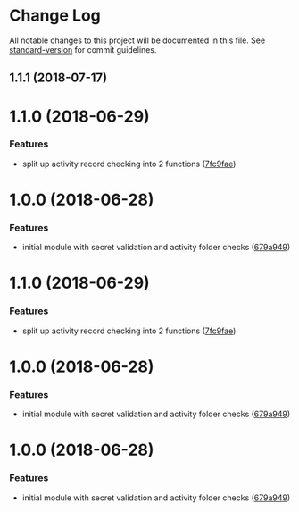 # Change Log

All notable changes to this project will be documented in this file. See [standard-version](https://github.com/conventional-changelog/standard-version) for commit guidelines.

<a name="1.1.1"></a>
## 1.1.1 (2018-07-17)



<a name="1.1.0"></a>
# 1.1.0 (2018-06-29)


### Features

* split up activity record checking into 2 functions ([7fc9fae](https://github.com/ZengineHQ/zn-backend-webhooks/commit/7fc9fae))



<a name="1.0.0"></a>
# 1.0.0 (2018-06-28)


### Features

* initial module with secret validation and activity folder checks ([679a949](https://github.com/ZengineHQ/zn-backend-webhooks/commit/679a949))



<a name="1.1.0"></a>
# 1.1.0 (2018-06-29)


### Features

* split up activity record checking into 2 functions ([7fc9fae](https://github.com/ZengineHQ/zn-backend-webhooks/commit/7fc9fae))



<a name="1.0.0"></a>
# 1.0.0 (2018-06-28)


### Features

* initial module with secret validation and activity folder checks ([679a949](https://github.com/ZengineHQ/zn-backend-webhooks/commit/679a949))



<a name="1.0.0"></a>
# 1.0.0 (2018-06-28)


### Features

* initial module with secret validation and activity folder checks ([679a949](https://github.com/ZengineHQ/zn-backend-webhooks/commit/679a949))
